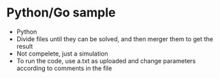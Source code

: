 # Python/Go sample
- Python
- Divide files until they can be solved, and then merger them to get the result
- Not compelete, just a simulation
- To run the code, use a.txt as uploaded and change parameters according to comments in the file
